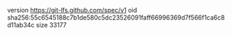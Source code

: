 version https://git-lfs.github.com/spec/v1
oid sha256:55c6545188c7b1de580c5dc23526091faff66996369d7f566f1ca6c8d11ab34c
size 33177
